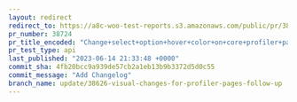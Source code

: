 ```yaml
---
layout: redirect
redirect_to: https://a8c-woo-test-reports.s3.amazonaws.com/public/pr/38724/api/index.html
pr_number: 38724
pr_title_encoded: "Change+select+option+hover+color+on+core+profiler+pages"
pr_test_type: api
last_published: "2023-06-14 21:33:48 +0000"
commit_sha: 4fb20bcc9a939de57cb2a1eb13b9b3372d5d0c55
commit_message: "Add Changelog"
branch_name: update/38626-visual-changes-for-profiler-pages-follow-up
---
```

